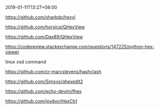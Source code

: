 2019-01-11T13:27+08:00

https://github.com/sharkdp/hexyl

https://github.com/horsicq/QHexView

https://github.com/Dax89/QHexView

https://codereview.stackexchange.com/questions/147225/python-hex-viewer

linux xxd command

https://github.com/cr-marcstevens/hashclash

https://github.com/Simsys/qhexedit2

https://github.com/echo-devim/fhex

https://github.com/jovibor/HexCtrl
